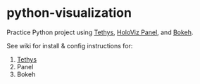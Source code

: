 # python-visualization
Practice Python project using [Tethys](http://www.tethysplatform.org), [HoloViz Panel](https://panel.holoviz.org), and [Bokeh](https://bokeh.org).

See wiki for install & config instructions for:
1. [Tethys](https://github.com/shylaclark/python-visualization/wiki/Tethys)
2. Panel
3. Bokeh
